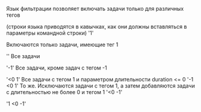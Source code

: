Язык фильтрации позволяет включать задачи только для различных тегов

(строки языка приводятся в кавычках, как они должны вставляться в параметры командной строки)
'1'

Включаются только задачи, имеющие тег 1

''
Все задачи

'-1'
Все задачи, кроме задач с тегом -1

'<0 1'
Все задачи с тегом 1 и параметром длительности duration <= 0
'-1 <0 1'
То же. Исключаются задачи с тегом 1, а затем добавляются задачи с длительностью не более 0 и тегом 1
'<0 -1'



'1 <0 -1'
